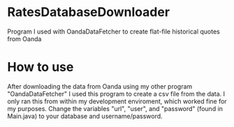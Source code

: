 # RatesDatabaseDownloader
Program I used with OandaDataFetcher to create flat-file historical quotes from Oanda

# How to use

After downloading the data from Oanda using my other program "OandaDataFetcher" I used this program to create a csv file from the data.
I only ran this from within my development enviroment, which worked fine for my purposes.
Change the variables "url", "user", and "password" (found in Main.java) to your database and username/password.
